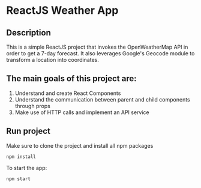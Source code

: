 # ReactJS Weather App 

## Description 

This is a simple ReactJS project that invokes the OpenWeatherMap API in order to get a 7-day forecast. It also leverages Google's Geocode module to transform a location into coordinates. 

## The main goals of this project are:
1. Understand and create React Components
2. Understand the communication between parent and child components through props 
3. Make use of HTTP calls and implement an API service 

## Run project

Make sure to clone the project and install all npm packages 

``` 
npm install 
```

To start the app: 

``` 
npm start
```
